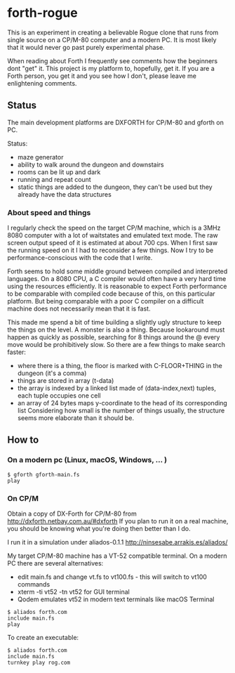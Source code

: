 # forth-rogue
This is an experiment in creating a believable Rogue clone that runs from single source on a CP/M-80 computer 
and a modern PC. It is most likely that it would never go past purely experimental phase. 

When reading about Forth I frequently see comments how the beginners dont "get" it. This project is my platform
to, hopefully, get it. If you are a Forth person, you get it and you see how I don't, please leave me enlightening comments.

## Status
The main development platforms are DXFORTH for CP/M-80 and gforth on PC.

Status:
 * maze generator
 * ability to walk around the dungeon and downstairs
 * rooms can be lit up and dark
 * running and repeat count
 * static things are added to the dungeon, they can't be used but they already have the data structures

### About speed and things
I regularly check the speed on the target CP/M machine, which is a 3MHz 8080 computer with a lot of waitstates
and emulated text mode. The raw screen output speed of it is estimated at about 700 cps. When I first saw
the running speed on it I had to reconsider a few things. Now I try to be performance-conscious with the code
that I write. 

  Forth seems to hold some middle ground between compiled and interpreted languages. On a 8080 CPU, a C compiler
  would often have a very hard time using the resources efficiently. It is reasonable to expect Forth performance
  to be comparable with compiled code because of this, on this particular platform. But being comparable with
  a poor C compiler on a difficult machine does not necessarily mean that it is fast.

This made me spend a bit of time building a slightly ugly structure to keep the things on the level. A monster
is also a thing. Because lookaround must happen as quickly as possible, searching for 8 things around the @
every move would be prohibitively slow. So there are a few things to make search faster:
 * where there is a thing, the floor is marked with C-FLOOR+THING in the dungeon (it's a comma)
 * things are stored in array (t-data)
 * the array is indexed by a linked list made of (data-index,next) tuples, each tuple occupies one cell
 * an array of 24 bytes maps y-coordinate to the head of its corresponding list
Considering how small is the number of things usually, the structure seems more elaborate than it should be. 

## How to
### On a modern pc (Linux, macOS, Windows, ... )
```
$ gforth gforth-main.fs
play
```

### On CP/M
Obtain a copy of DX-Forth for CP/M-80 from http://dxforth.netbay.com.au/#dxforth
If you plan to run it on a real machine, you should be knowing what you're
doing then better than I do. 

I run it in a simulation under aliados-0.1.1 http://ninsesabe.arrakis.es/aliados/

My target CP/M-80 machine has a VT-52 compatible terminal. On a modern
PC there are several alternatives:
 * edit main.fs and change vt.fs to vt100.fs - this will switch to vt100 commands
 * xterm -ti vt52 -tn vt52 for GUI terminal
 * Qodem emulates vt52 in modern text terminals like macOS Terminal

```
$ aliados forth.com
include main.fs
play
```

To create an executable:
```
$ aliados forth.com
include main.fs
turnkey play rog.com
```


